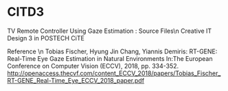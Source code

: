# CITD3
TV Remote Controller Using Gaze Estimation : Source Files\n
Creative IT Design 3 in POSTECH CiTE

Reference \n
Tobias Fischer, Hyung Jin Chang, Yiannis Demiris: RT-GENE: Real-Time Eye Gaze Estimation in Natural Environments In:The European Conference on Computer Vision (ECCV), 2018, pp. 334-352. http://openaccess.thecvf.com/content_ECCV_2018/papers/Tobias_Fischer_RT-GENE_Real-Time_Eye_ECCV_2018_paper.pdf
